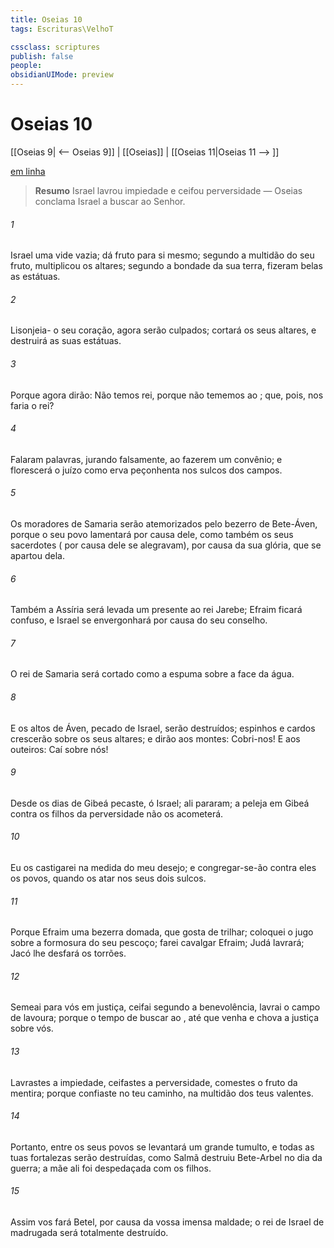 ```yaml
---
title: Oseias 10
tags: Escrituras\VelhoT

cssclass: scriptures
publish: false
people:
obsidianUIMode: preview
---
```


# Oseias 10
[[Oseias 9| <-- Oseias 9]] | [[Oseias]] | [[Oseias 11|Oseias 11 --> ]]

[em linha](https://churchofjesuschrist.org/study/scriptures/ot/hosea/10?lang=por)

> __Resumo__
Israel lavrou impiedade e ceifou perversidade — Oseias conclama Israel a buscar ao Senhor.

###### 1 
Israel  uma vide vazia; dá fruto para si mesmo; segundo a multidão do seu fruto, multiplicou os altares; segundo a bondade da sua terra, fizeram belas as estátuas.

###### 2 
Lisonjeia- o seu coração, agora serão culpados; cortará os seus altares, e destruirá as suas estátuas.

###### 3 
Porque agora dirão: Não temos rei, porque não tememos ao ; que, pois, nos faria o rei?

###### 4 
Falaram palavras, jurando falsamente, ao fazerem um convênio; e florescerá o juízo como erva peçonhenta nos sulcos dos campos.

###### 5 
Os moradores de Samaria serão atemorizados pelo bezerro de Bete-Áven, porque o seu povo lamentará por causa dele, como também os seus sacerdotes ( por causa dele se alegravam), por causa da sua glória, que se apartou dela.

###### 6 
Também a Assíria será levada  um presente ao rei Jarebe; Efraim ficará confuso, e Israel se envergonhará por causa do seu conselho.

###### 7 
O rei de Samaria será cortado como a espuma sobre a face da água.

###### 8 
E os altos de Áven, pecado de Israel, serão destruídos; espinhos e cardos crescerão sobre os seus altares; e dirão aos montes: Cobri-nos! E aos outeiros: Caí sobre nós!

###### 9 
Desde os dias de Gibeá pecaste, ó Israel; ali pararam; a peleja em Gibeá contra os filhos da perversidade não os acometerá.

###### 10 
Eu os castigarei na medida do meu desejo; e congregar-se-ão contra eles os povos, quando os atar nos seus dois sulcos.

###### 11 
Porque Efraim  uma bezerra domada, que gosta de trilhar; coloquei o jugo sobre a formosura do seu pescoço; farei cavalgar Efraim; Judá lavrará; Jacó lhe desfará os torrões.

###### 12 
Semeai para vós em justiça, ceifai segundo a benevolência,  lavrai o campo de lavoura; porque o tempo  de buscar ao , até que venha e chova a justiça sobre vós.

###### 13 
Lavrastes a impiedade, ceifastes a perversidade,  comestes o fruto da mentira; porque confiaste no teu caminho, na multidão dos teus valentes.

###### 14 
Portanto, entre os seus povos se levantará um grande tumulto, e todas as tuas fortalezas serão destruídas, como Salmã destruiu Bete-Arbel no dia da guerra; a mãe ali foi despedaçada com os filhos.

###### 15 
Assim vos fará Betel, por causa da vossa imensa maldade; o rei de Israel de madrugada será totalmente destruído.


